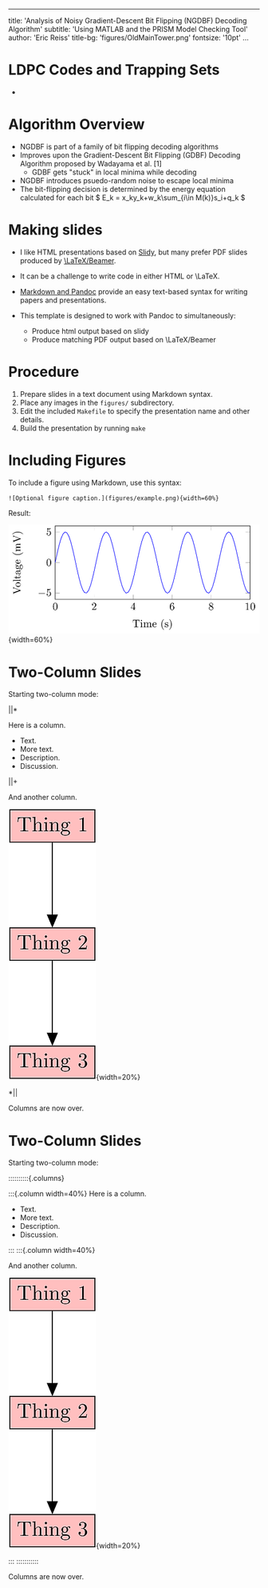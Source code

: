 
---
title: 'Analysis of Noisy Gradient-Descent Bit Flipping (NGDBF) Decoding Algorithm'
subtitle: 'Using MATLAB and the PRISM Model Checking Tool'
author: 'Eric Reiss'
title-bg: 'figures/OldMainTower.png'
fontsize: '10pt'
...

# LDPC Codes and Trapping Sets

* 

# Algorithm Overview

* NGDBF is part of a family of bit flipping decoding algorithms
* Improves upon the Gradient-Descent Bit Flipping (GDBF) Decoding Algorithm proposed by Wadayama et al. [1]
   - GDBF gets "stuck" in local minima while decoding
* NGDBF introduces psuedo-random noise to escape local minima
* The bit-flipping decision is determined by the energy equation calculated for each bit
   $ E_k = x_ky_k+w_k\sum_{i\in M(k)}s_i+q_k $

# 


# Making slides

* I like HTML presentations based on [Slidy](https://www.w3.org/Talks/Tools/Slidy2/Overview.html), but many 
prefer PDF slides produced by [\LaTeX/Beamer](https://www.ctan.org/pkg/beamer).  

* It can be a challenge to write code in either HTML or \LaTeX.  

* [Markdown and Pandoc]() provide an easy text-based syntax for writing papers and presentations.  
* This template is designed to work with Pandoc to simultaneously:

   - Produce html output based on slidy
   - Produce matching PDF output based on \LaTeX/Beamer


# Procedure

 1. Prepare slides in a text document using Markdown syntax.
 2. Place any images in the `figures/` subdirectory.
 3. Edit the included `Makefile` to specify the presentation name and other details.
 4. Build the presentation by running `make`


# Including Figures

To include a figure using Markdown, use this syntax:

```
![Optional figure caption.](figures/example.png){width=60%}
```

Result:

![Optional figure caption.](figures/example.png){width=60%}


# Two-Column Slides

Starting two-column mode:

||*

Here is a column.

* Text.
* More text.
* Description.
* Discussion.

||+

And another column.

![A tall figure.](figures/tall_figure.png){width=20%}

*||

Columns are now over.



# Two-Column Slides

Starting two-column mode:

::::::::::{.columns}

:::{.column width=40%}
Here is a column.

* Text.
* More text.
* Description.
* Discussion.

:::
:::{.column width=40%}

And another column.

![A tall figure.](figures/tall_figure.png){width=20%}

:::
:::::::::::

Columns are now over.


